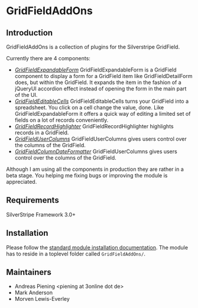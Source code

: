 # GridFieldAddOns

## Introduction

GridFieldAddOns is a collection of plugins for the Silverstripe GridField.

Currently there are 4 components:

- *[GridFieldExpandableForm](http://github.com/smindel/silverstripe-GridFieldAddOns/blob/master/docs/en/GridFieldExpandableForm.md)*
	GridFieldExpandableForm is a GridField component to display a form for a GridField item like GridFieldDetailForm does, but within the GridField. It expands the item in the fashion of a jQueryUI accordion effect instead of opening the form in the main part of the UI.
- *[GridFieldEditableCells](http://github.com/smindel/silverstripe-GridFieldAddOns/blob/master/docs/en/GridFieldEditableCells.md)*
	GridFieldEditableCells turns your GridField into a spreadsheet. You click on a cell change the value, done. Like GridFieldExpandableForm it offers a quick way of editing a limited set of fields on a lot of records conveniently.
- *[GridFieldRecordHighlighter](http://github.com/smindel/silverstripe-GridFieldAddOns/blob/master/docs/en/GridFieldRecordHighlighter.md)*
	GridFieldRecordHighlighter highlights records in a GridField.
- *[GridFieldUserColumns](http://github.com/smindel/silverstripe-GridFieldAddOns/blob/master/docs/en/GridFieldUserColumns.md)*
	GridFieldUserColumns gives users control over the columns of the GridField.
- *[GridFieldColumnDateFormatter](docs/en/GridFieldColumnDateFormatter.md)*
	GridFieldUserColumns gives users control over the columns of the GridField.

Although I am using all the components in production they are rather in a beta stage. You helping me fixing bugs or improving the module is appreciated.

## Requirements

SilverStripe Framework 3.0+

## Installation

Please follow the [standard module installation documentation](http://doc.silverstripe.org/framework/en/topics/modules). The module has to reside in a toplevel folder called `GridFieldAddOns/`.

## Maintainers

* Andreas Piening <piening at 3online dot de>
* Mark Anderson <mark at ilateral dot co dot uk>
* Morven Lewis-Everley <morven at ilateral dot co dot uk>